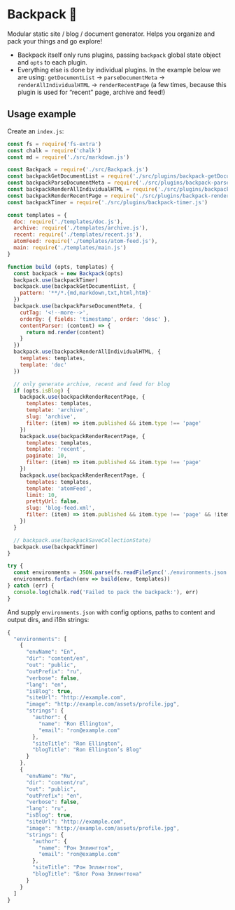 # Backpack 🎒

Modular static site / blog / document generator. Helps you organize and pack your things and go explore!

- Backpack itself only runs plugins, passing `backpack` global state object and `opts` to each plugin.
- Everything else is done by individual plugins. In the example below we are using: `getDocumentList` → `parseDocumentMeta` → `renderAllIndividualHTML` → `renderRecentPage` (a few times, because this plugin is used for “recent” page, archive and feed!)

## Usage example

Create an `index.js`:

```js
const fs = require('fs-extra')
const chalk = require('chalk')
const md = require('./src/markdown.js')

const Backpack = require('./src/Backpack.js')
const backpackGetDocumentList = require('./src/plugins/backpack-getDocumentList.js')
const backpackParseDocumentMeta = require('./src/plugins/backpack-parseDocumentMeta.js')
const backpackRenderAllIndividualHTML = require('./src/plugins/backpack-renderAllIndividualHTML.js')
const backpackRenderRecentPage = require('./src/plugins/backpack-renderRecentPage.js')
const backpackTimer = require('./src/plugins/backpack-timer.js')

const templates = {
  doc: require('./templates/doc.js'),
  archive: require('./templates/archive.js'),
  recent: require('./templates/recent.js'),
  atomFeed: require('./templates/atom-feed.js'),
  main: require('./templates/main.js')
}

function build (opts, templates) {
  const backpack = new Backpack(opts)
  backpack.use(backpackTimer)
  backpack.use(backpackGetDocumentList, {
    pattern: '**/*.{md,markdown,txt,html,htm}'
  })
  backpack.use(backpackParseDocumentMeta, {
    cutTag: '<!--more-->',
    orderBy: { fields: 'timestamp', order: 'desc' },
    contentParser: (content) => {
      return md.render(content)
    }
  })
  backpack.use(backpackRenderAllIndividualHTML, {
    templates: templates,
    template: 'doc'
  })

  // only generate archive, recent and feed for blog
  if (opts.isBlog) {
    backpack.use(backpackRenderRecentPage, {
      templates: templates,
      template: 'archive',
      slug: 'archive',
      filter: (item) => item.published && item.type !== 'page'
    })
    backpack.use(backpackRenderRecentPage, {
      templates: templates,
      template: 'recent',
      paginate: 10,
      filter: (item) => item.published && item.type !== 'page'
    })
    backpack.use(backpackRenderRecentPage, {
      templates: templates,
      template: 'atomFeed',
      limit: 10,
      prettyUrl: false,
      slug: 'blog-feed.xml',
      filter: (item) => item.published && item.type !== 'page' && !item.backdated
    })
  }

  // backpack.use(backpackSaveCollectionState)
  backpack.use(backpackTimer)
}

try {
  const environments = JSON.parse(fs.readFileSync('./environments.json', 'utf-8')).environments
  environments.forEach(env => build(env, templates))
} catch (err) {
  console.log(chalk.red('Failed to pack the backpack:'), err)
}
```

And supply `environments.json` with config options, paths to content and output dirs, and i18n strings:

```js
{ 
  "environments": [
    { 
      "envName": "En",
      "dir": "content/en",
      "out": "public",
      "outPrefix": "ru",
      "verbose": false,
      "lang": "en",
      "isBlog": true,
      "siteUrl": "http://example.com",
      "image": "http://example.com/assets/profile.jpg",
      "strings": {
        "author": {
          "name": "Ron Ellington",
          "email": "ron@example.com"
        },
        "siteTitle": "Ron Ellington",
        "blogTitle": "Ron Ellington’s Blog"
      }
    },
    { 
      "envName": "Ru",
      "dir": "content/ru",
      "out": "public",
      "outPrefix": "en",
      "verbose": false,
      "lang": "ru",
      "isBlog": true,
      "siteUrl": "http://example.com",
      "image": "http://example.com/assets/profile.jpg",
      "strings": {
        "author": {
          "name": "Рон Эллингтон",
          "email": "ron@example.com"
        },
        "siteTitle": "Рон Эллингтон",
        "blogTitle": "Блог Рона Эллингтона"
      }
    }
  ]
}
```
